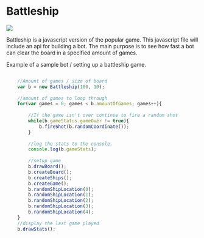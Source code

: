 # Battleship

<img src="http://i61.tinypic.com/6fumxc.png"></img>

Battleship is a javascript version of the popular game.
This javascript file will include an api for building a bot. 
The main purpose is to see how fast a bot can clear the board in a specified amount of games.

Example of a sample bot / setting up a battleship game.
```javascript

	//Amount of games / size of board
	var b = new Battleship(100, 10);
	
	//amount of games to loop through
	for(var games = 0; games < b.amountOfGames; games++){
		
		//If the game isn't over continue to fire a random shot
		while(b.gameStatus.gameOver != true){
			b.fireShot(b.randomCoordinate());
		}
		
		//log the stats to the console.
		console.log(b.gameStats);
		
		//setup game
		b.drawBoard();
		b.createBoard();
		b.createShips();
		b.createGame();
		b.randomShipLocation(0);
		b.randomShipLocation(1);
		b.randomShipLocation(2);
		b.randomShipLocation(3);
		b.randomShipLocation(4);
	}
	//display the last game played
	b.drawStats();
```
